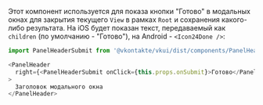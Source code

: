 Этот компонент используется для показа кнопки "Готово" в модальных окнах для закрытия текущего `View` в рамках `Root` и сохранения какого-либо результата. На iOS будет показан текст, передаваемый как `children` (по умолчанию - "Готово"), на Android - `<Icon24Done />`:

```js static
import PanelHeaderSubmit from '@vkontakte/vkui/dist/components/PanelHeaderSubmit/PanelHeaderSubmit';

<PanelHeader
  right={<PanelHeaderSubmit onClick={this.props.onSubmit}>Готово</PanelHeaderSubmit>}
>
  Заголовок модального окна
</PanelHeader>
```